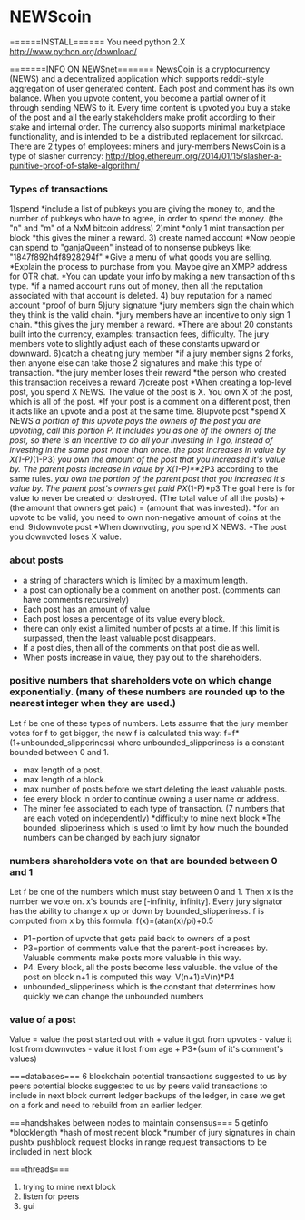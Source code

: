 NEWScoin
==========


======INSTALL======
You need python 2.X
http://www.python.org/download/

=======INFO ON NEWSnet=======
NewsCoin is a cryptocurrency (NEWS) and a decentralized application which supports reddit-style aggregation of user generated content. Each post and comment has its own balance. When you upvote content, you become a partial owner of it through sending NEWS to it. Every time content is upvoted you buy a stake of the post and all the early stakeholders make profit according to their stake and internal order. The currency also supports minimal marketplace functionality, and is intended to be a distributed replacement for silkroad. 
There are 2 types of employees: miners and jury-members
NewsCoin is a type of slasher currency: http://blog.ethereum.org/2014/01/15/slasher-a-punitive-proof-of-stake-algorithm/


### Types of transactions
1)spend
*include a list of pubkeys you are giving the money to, and the number of pubkeys who have to agree, in order to spend the money. (the "n" and "m" of a NxM bitcoin address)
2)mint
*only 1 mint transaction per block
*this gives the miner a reward.
3) create named account
*Now people can spend to "ganjaQueen" instead of to nonsense pubkeys like: "1847f892h4f8928294f"
*Give a menu of what goods you are selling.
*Explain the process to purchase from you. Maybe give an XMPP address for OTR chat.
*You can update your info by making a new transaction of this type.
*if a named account runs out of money, then all the reputation associated with that account is deleted.
4) buy reputation for a named account
*proof of burn
5)jury signature
*jury members sign the chain which they think is the valid chain.
*jury members have an incentive to only sign 1 chain.
*this gives the jury member a reward.
*There are about 20 constants built into the currency, examples: transaction fees, difficulty. The jury members vote to slightly adjust each of these constants upward or downward.
6)catch a cheating jury member
*if a jury member signs 2 forks, then anyone else can take those 2 signatures and make this type of transaction.
*the jury member loses their reward
*the person who created this transaction receives a reward
7)create post
*When creating a top-level post, you spend X NEWS. The value of the post is X. You own X of the post, which is all of the post.
*If your post is a comment on a different post, then it acts like an upvote and a post at the same time.
8)upvote post
*spend X NEWS
*a portion of this upvote pays the owners of the post you are upvoting, call this portion P. It includes you as one of the owners of the post, so there is an incentive to do all your investing in 1 go, instead of investing in the same post more than once.
*the post increases in value by X*(1-P)*(1-P3)
*you own the amount of the post that you increased it's value by.
*The parent posts increase in value by X*(1-P)**2*P3 according to the same rules.
*you own the portion of the parent post that you increased it's value by.
*The parent post's owners get paid P*X*(1-P)*p3
The goal here is for value to never be created or destroyed. (The total value of all the posts) + (the amount that owners get paid) = (amount that was invested).
*for an upvote to be valid, you need to own non-negative amount of coins at the end.
9)downvote post
*When downvoting, you spend X NEWS. 
*The post you downvoted loses X value.

### about posts
* a string of characters which is limited by a maximum length. 
* a post can optionally be a comment on another post. (comments can have comments recursively) 
* Each post has an amount of value
* Each post loses a percentage of its value every block.
* there can only exist a limited number of posts at a time. If this limit is surpassed, then the least valuable post disappears. 
* If a post dies, then all of the comments on that post die as well.
* When posts increase in value, they pay out to the shareholders.

### positive numbers that shareholders vote on which change exponentially. (many of these numbers are rounded up to the nearest integer when they are used.)

Let f be one of these types of numbers. Lets assume that the jury member votes for f to get bigger, the new f is calculated this way:
f=f*(1+unbounded_slipperiness) where unbounded_slipperiness is a constant bounded between 0 and 1.

* max length of a post.
* max length of a block.
* max number of posts before we start deleting the least valuable posts.
* fee every block in order to continue owning a user name or address.
* The miner fee associated to each type of transaction. (7 numbers that are each voted on independently)
*difficulty to mine next block
*The bounded_slipperiness which is used to limit by how much the bounded numbers can be changed by each jury signator

### numbers shareholders vote on that are bounded between 0 and 1

Let f be one of the numbers which must stay between 0 and 1.
Then x is the number we vote on. x's bounds are [-infinity, infinity]. Every jury signator has the ability to change x up or down by bounded_slipperiness. f is computed from x by this formula: f(x)=(atan(x)/pi)+0.5

* P1=portion of upvote that gets paid back to owners of a post
* P3=portion of comments value that the parent-post increases by. Valuable comments make posts more valuable in this way.
* P4. Every block, all the posts become less valuable. the value of the post on block n+1 is computed this way: V(n+1)=V(n)*P4
* unbounded_slipperiness which is the constant that determines how quickly we can change the unbounded numbers


### value of a post
Value = value the post started out with + value it got from upvotes - value it lost from downvotes - value it lost from age + P3*(sum of it's comment's values)

===databases=== 6
blockchain
potential transactions suggested to us by peers
potential blocks suggested to us by peers
valid transactions to include in next block
current ledger
backups of the ledger, in case we get on a fork and need to rebuild from an earlier ledger.

===handshakes between nodes to maintain consensus=== 5
getinfo
  *blocklength
  *hash of most recent block
  *number of jury signatures in chain
pushtx
pushblock
request blocks in range
request transactions to be included in next block

===threads===
1) trying to mine next block
2) listen for peers
3) gui
